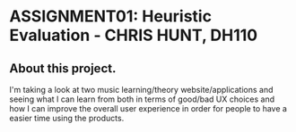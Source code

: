 # ASSIGNMENT01: Heuristic Evaluation - CHRIS HUNT, DH110

## About this project.

I'm taking a look at two music learning/theory website/applications and seeing what I can learn from both in terms of good/bad UX choices and how I can improve the overall user experience in order for people to have a easier time using the products.
